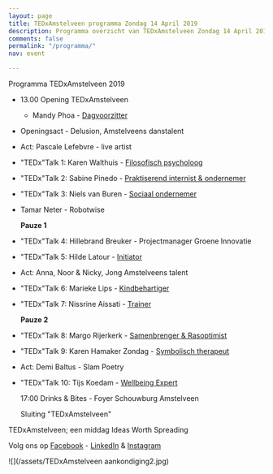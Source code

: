 ```yaml
---
layout: page
title: TEDxAmstelveen programma Zondag 14 April 2019
description: Programma overzicht van TEDxAmstelveen Zondag 14 April 2019
comments: false
permalink: "/programma/"
nav: event

---
```

Programma <span class="redx">TEDxAmstelveen</span> 2019

* 13.00 Opening TEDxAmstelveen
  * Mandy Phoa - [Dagvoorzitter](https://tedxamstelveen.com/tedxamstelveen-presenteert-dagvoorzitter-mandy-phoa/ "Mandy")
* Openingsact - Delusion, Amstelveens danstalent
* Act: Pascale Lefebvre - live artist
* <span class="redx">"TEDx"</span>Talk 1: Karen Walthuis - [Filosofisch psycholoog](https://tedxamstelveen.com/sprekers/karen-walthuis/ "Karen W")
* <span class="redx">"TEDx"</span>Talk 2: Sabine Pinedo - [Praktiserend internist & ondernemer](https://tedxamstelveen.com/sprekers/sabine-pinedo/ "Sabine")
* <span class="redx">"TEDx"</span>Talk 3: Niels van Buren - [Sociaal ondernemer](https://tedxamstelveen.com/sprekers/niels-van-buren/ "Niels")
* Tamar Neter - Robotwise

  **Pauze 1**
* <span class="redx">"TEDx"</span>Talk 4: Hillebrand Breuker - Projectmanager Groene Innovatie
* <span class="redx">"TEDx"</span>Talk 5: Hilde Latour - [Initiator](https://tedxamstelveen.com/sprekers/hilde-latour/ "Hilde")
* Act: Anna, Noor & Nicky, Jong Amstelveens talent
* <span class="redx">"TEDx"</span>Talk 6: Marieke Lips - [Kindbehartiger](https://tedxamstelveen.com/sprekers/marieke-lips/ "Marieke")
* <span class="redx">"TEDx"</span>Talk 7: Nissrine Aissati - [Trainer](https://tedxamstelveen.com/sprekers/nissrine-aissati/ "Nissrine")

  **Pauze 2**
* <span class="redx">"TEDx"</span>Talk 8: Margo Rijerkerk - [Samenbrenger & Rasoptimist](https://tedxamstelveen.com/sprekers/margo-rijerkerk/ "Margo")
* <span class="redx">"TEDx"</span>Talk 9: Karen Hamaker Zondag - [Symbolisch therapeut](https://tedxamstelveen.com/sprekers/karen-hamaker-zondag/ "Karen H")
* Act: Demi Baltus - Slam Poetry
* <span class="redx">"TEDx"</span>Talk 10: Tijs Koedam - [Wellbeing Expert](https://tedxamstelveen.com/sprekers/tijs-koedam/ "Tijs")

  17:00 Drinks & Bites - Foyer Schouwburg Amstelveen

  Sluiting <span class="redx">"TEDxAmstelveen"</span>

TEDxAmstelveen; een middag <span class="redx">Ideas Worth Spreading</span>

Volg ons op [Facebook](https://www.facebook.com/TEDxAmstelveen/ "Facebook") - [LinkedIn](https://www.linkedin.com/company/18366663/admin/ "LinkedIn") & [Instagram](https://www.instagram.com/tedxamstelveen/ "Instagram")

![](/assets/TEDxAmstelveen aankondiging2.jpg)